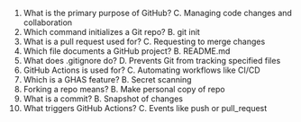 1. What is the primary purpose of GitHub?
C. Managing code changes and collaboration
2. Which command initializes a Git repo?
B. git init
3. What is a pull request used for?
C. Requesting to merge changes
4. Which file documents a GitHub project?
B. README.md
5. What does .gitignore do?
D. Prevents Git from tracking specified files
6. GitHub Actions is used for?
C. Automating workflows like CI/CD
7. Which is a GHAS feature?
B. Secret scanning
8. Forking a repo means? 
B. Make personal copy of repo
9. What is a commit?
B. Snapshot of changes
10. What triggers GitHub Actions?
C. Events like push or pull_request